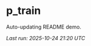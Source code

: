 # p_train

Auto-updating README demo.

<!--START_SECTION:status-->
_Last run: 2025-10-24 21:20 UTC_
<!--END_SECTION:status-->























































































































































































































































































































































































































































































































































































































































































































































































































































































































































































































































































































































































































































































































































































































































